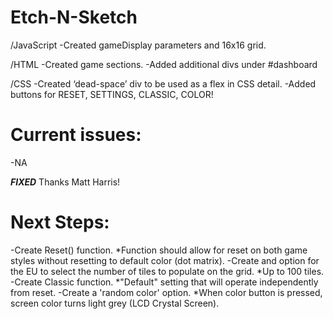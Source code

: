 # Etch-N-Sketch
/JavaScript
-Created gameDisplay parameters and 16x16 grid.

/HTML
-Created game sections.
-Added additional divs under #dashboard

/CSS
-Created ‘dead-space’ div to be used as a flex in CSS detail.
-Added buttons for RESET, SETTINGS, CLASSIC, COLOR!


# Current issues:
-NA


***FIXED***
Thanks Matt Harris!
<!-- // Add the "active" class to only divs with a "box" class
let squares = document.getElementsByClassName('grid-item');
for (let i = 0; i < squares.length; i++) {
  squares[i].addEventListener('click', function draw(e) {
    // Used event delegation to target children of the grid
    if(e.target.matches('grid-item')) {
      e.classList.add('active');
    }
  }, false);
}

Does not currently draw. Trying to add classList ‘active’ from CSS to the existing ‘grid-item’ class using ‘onclick’. 

Uncaught ReferenceError: draw is not defined
	at HTMLDivElement.onclick -->

# Next Steps:
-Create Reset() function.
  *Function should allow for reset on both game styles without resetting to default color (dot matrix).
-Create and option for the EU to select the number of tiles to populate on the grid. 
  *Up to 100 tiles.
-Create Classic function.
  *"Default" setting that will operate independently from reset.
-Create a 'random color' option.
  *When color button is pressed, screen color turns light grey (LCD Crystal Screen).
